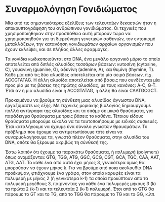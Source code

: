# Συναρμολόγηση Γονιδιώματος

Μία από τις σημαντικότερες εξελίξεις των τελευταίων δεκαετιών ήταν η αποκρυπτογράφηση του ανθρώπινου γονιδιώματος. Οι τεχνικές που χρησιμοποιήθηκαν στην προσπάθεια αυτή μπορούν τώρα να χρησιμοποιηθούν για τη διερεύνηση γενετικών ασθενιών, τον εντοπισμό μεταλλάξεων, την κατανόηση γονιδιωμάτων αρχαίων οργανισμών που έχουν εκλείψει, και σε πλήθος άλλες εφαρμογές.

Τα γονίδια κωδικοποιούνται στο DNA, ένα μεγάλο οργανικό μόριο το οποίο αποτελείται από διπλές αλυσίδες τεσσάρων βάσεων: κυτοσίνη (cytosine, C), γουανίνη (guanine, G), αδενίνη (adenine, A), και θυμίνη (thymine, T). Κάθε μία από τις δύο αλυσίδες αποτελείται από μία σειρά βάσεων, π.χ. ACCGTATAG. Η άλλη αλυσίδα αποτελείται από βάσεις που συνδέονται μία προς μία με τις βάσεις της πρώτης αλυσίδας, με τους κανόνες: A-C, G-T. Έτσι αν η μία αλυσίδα είναι η ACCGTATAG, η άλλη θα είναι CAATGCGCT. 

Προκειμένου να βρούμε τη σύνθεση μιας αλυσίδας άγνωστου DΝA, εργαζόμαστε ως εξής. Με τεχνικές μοριακής βιολογίας δημιουργούμε πολλά αντίγραφα της αλυσίδας και τα σπάμε σε μικρά θραύσματα, για παράδειγμα θραύσματα με τρεις βάσεις το καθένα. Τέτοιου είδους θραύσματα μπορούμε εύκολα να τα ταυτοποιήσουμε με ειδικές συσκευές. Έτσι καταλήγουμε να έχουμε ένα σύνολο γνωστών θραυσμάτων. Το πρόβλημα που έχουμε να αντιμετωπίσουμε τότε είναι να συναρμολογήσουμε τα, γνωστά πλέον θραύσματα, στην αλυσίδα του DNA, οπότε θα ξέρουμε ακριβώς τη σύνθεσή της.

Έστω λοιπόν ότι έχουμε τα παρακάτω θραύσματα, ή *πολυμερή* (polymers) όπως ονομάζονται: GTG, TGG, ATG, GGC, GCG, CGT, GCA, TGC, CAA, AAT, ATG, AAT. Το κάθε ένα από αυτά έχει μήκος 3, γενικότερα όμως θα μπορούσαν να έχουν μήκος k. Για να βρούμε από ποια ακολουθία DNA προέκυψαν, φτιάχνουμε ένα γράφο, στον οποίο κορυφές είναι τα πολυμερή με μήκος 2 (ή γενικότερα k-1) τα οποία προκύπτουν από τα πολυμερή μεγέθους 3, παίρνοντας για κάθε ένα πολυμερές μήκους 3 (k) τα πρώτα 2 (k-1) και τα τελευταία 2 (k-1) πολυμερή. Έτσι από το GTG θα πάρουμε το GT και το TG, από το TGG θα πάρουμε το TG και το GG, κ.λπ.
